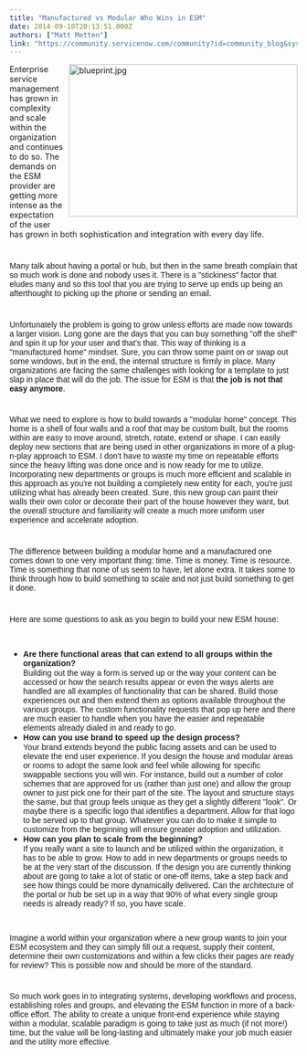 ```yaml
---
title: "Manufactured vs Modular Who Wins in ESM"
date: 2014-09-10T20:13:51.000Z
authors: ["Matt Metten"]
link: "https://community.servicenow.com/community?id=community_blog&sys_id=ad5d6629dbd0dbc01dcaf3231f961987"
---
```

<p><a _jive_internal="true" href="/servlet/JiveServlet/showImage/38-3429-13573/blueprint.jpg"><img  alt="blueprint.jpg" class="image-0 jive-image" height="267" src="0cc8340edbdc5f048c8ef4621f9619c0.iix" style="float: right; margin: 0 0 10px 10px;" width="400"/></a>Enterprise service management has grown in complexity and scale within the organization and continues to do so. The demands on the ESM provider are getting more intense as the expectation of the user has grown in both sophistication and integration with every day life.</p><p style="min-height: 8pt; height: 8pt; padding: 0px;">  </p><p><span style="font-family: Arial;">Many talk about having a portal or hub, but then in the same breath complain that so much work is done and nobody uses it. There is a "stickiness" factor that eludes many and so this tool that you are trying to serve up ends up being an afterthought to picking up the phone or sending an email. </span></p><p style="min-height: 8pt; height: 8pt; padding: 0px;">  </p><p><span style="font-family: Arial;">Unfortunately the problem is going to grow unless efforts are made now towards a larger vision. Long gone are the days that you can buy something "off the shelf" and spin it up for your user and that's that. This way of thinking is a "manufactured home" mindset. Sure, you can throw some paint on or swap out some windows, but in the end, the internal structure is firmly in place. Many organizations are facing the same challenges with looking for a template to just slap in place that will do the job. The issue for ESM is that <strong>the job is not that easy anymore</strong>.</span></p><p style="min-height: 8pt; height: 8pt; padding: 0px;">  </p><p><span style="font-family: Arial;">What we need to explore is how to build towards a "modular home" concept. This home is a shell of four walls and a roof that may be custom built, but the rooms within are easy to move around, stretch, rotate, extend or shape. I can easily deploy new sections that are being used in other organizations in more of a plug-n-play approach to ESM. I don't have to waste my time on repeatable efforts since the heavy lifting was done once and is now ready for me to utilize. Incorporating new departments or groups is much more efficient and scalable in this approach as you're not building a completely new entity for each, you're just utilizing what has already been created. Sure, this new group can paint their walls their own color or decorate their part of the house however they want, but the overall structure and familiarity will create a much more uniform user experience and accelerate adoption. </span></p><p style="min-height: 8pt; height: 8pt; padding: 0px;">  </p><p><span style="font-family: Arial;">The difference between building a modular home and a manufactured one comes down to one very important thing: time. Time is money. Time is resource. Time is something that none of us seem to have, let alone extra. It takes some to think through how to build something to scale and not just build something to get it done. </span></p><p style="min-height: 8pt; height: 8pt; padding: 0px;">  </p><p><span style="font-family: Arial;">Here are some questions to ask as you begin to build your new ESM house:</span></p><p><span style="font-family: Arial;"><br/></span></p><ul style="list-style-type: disc;"><li><span style="font-family: Arial;"><strong>Are there functional areas that can extend to all groups within the organization?<br/></strong></span><span style="font-family: Arial;">Building out the way a form is served up or the way your content can be accessed or how the search results appear or even the ways alerts are handled are all examples of functionality that can be shared. Build those experiences out and then extend them as options available throughout the various groups. The custom functionality requests that pop up here and there are much easier to handle when you have the easier and repeatable elements already dialed in and ready to go.</span></li><li><span style="font-family: Arial;"><strong>How can you use brand to speed up the design process?<br/></strong></span><span style="font-family: Arial;">Your brand extends beyond the public facing assets and can be used to elevate the end user experience. If you design the house and modular areas or rooms to adopt the same look and feel while allowing for specific swappable sections you will win. For instance, build out a number of color schemes that are approved for us (rather than just one) and allow the group owner to just pick one for their part of the site. The layout and structure stays the same, but that group feels unique as they get a slightly different "look". Or maybe there is a specific logo that identifies a department. Allow for that logo to be served up to that group. Whatever you can do to make it simple to customize from the beginning will ensure greater adoption and utilization.</span></li><li><span style="font-family: Arial;"><strong>How can you plan to scale from the beginning? <br/></strong></span><span style="font-family: Arial;">If you really want a site to launch and be utilized within the organization, it has to be able to grow. How to add in new departments or groups needs to be at the very start of the discussion. If the design you are currently thinking about are going to take a lot of static or one-off items, take a step back and see how things could be more dynamically delivered. Can the architecture of the portal or hub be set up in a way that 90% of what every single group needs is already ready? If so, you have scale. </span></li></ul><p><span style="font-family: Arial;"><br/></span></p><p><span style="font-family: Arial;">Imagine a world within your organization where a new group wants to join your ESM ecosystem and they can simply fill out a request, supply their content, determine their own customizations and within a few clicks their pages are ready for review? This is possible now and should be more of the standard. </span></p><p style="min-height: 8pt; height: 8pt; padding: 0px;">  </p><p><span style="font-family: Arial;">So much work goes in to integrating systems, developing workflows and process, establishing roles and groups, and elevating the ESM function in more of a back-office effort. The ability to create a unique front-end experience while staying within a modular, scalable paradigm is going to take just as much (if not more!) time, but the value will be long-lasting and ultimately make your job much easier and the utility more effective. </span></p>